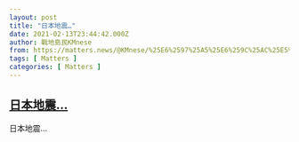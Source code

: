```yaml
---
layout: post
title: "日本地震…"
date: 2021-02-13T23:44:42.000Z
author: 戰地島民KMnese
from: https://matters.news/@KMnese/%25E6%2597%25A5%25E6%259C%25AC%25E5%259C%25B0%25E9%259C%2587-bafyreifuv3h5rupctazeh2ay4o6hxexpdp3awd5j32gekkehumwm2os2ta
tags: [ Matters ]
categories: [ Matters ]
---
```

<!--1613259882000-->
[日本地震…](https://matters.news/@KMnese/%25E6%2597%25A5%25E6%259C%25AC%25E5%259C%25B0%25E9%259C%2587-bafyreifuv3h5rupctazeh2ay4o6hxexpdp3awd5j32gekkehumwm2os2ta)
------

<div>
日本地震…
</div>

